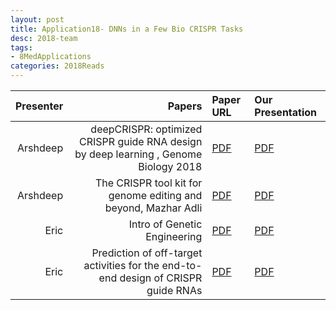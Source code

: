 ```yaml
---
layout: post
title: Application18- DNNs in a Few Bio CRISPR Tasks
desc: 2018-team
tags:
- 8MedApplications
categories: 2018Reads
---
```



| Presenter | Papers | Paper URL| Our Presentation |
| -----: | ---------------------------: | :----- | :----- |
| Arshdeep |  deepCRISPR: optimized CRISPR guide RNA design by deep learning , Genome Biology 2018| [PDF](https://genomebiology.biomedcentral.com/articles/10.1186/s13059-018-1459-4) |  [PDF]({{site.baseurl}}/MoreTalksTeam/Arsh/BIO-07162018-DeepCRISPR.pdf) | 
|  Arshdeep| The CRISPR tool kit for genome editing and beyond, Mazhar Adli  | [PDF](https://www.nature.com/articles/s41467-018-04252-2) |  [PDF]({{site.baseurl}}/MoreTalksTeam/Arsh/BIO-07062018-CRISPR-Review.pdf) | 
|  Eric| Intro of Genetic Engineering  | [PDF](https://www.nature.com/articles/s41467-018-04252-2) |  [PDF]({{site.baseurl}}/MoreTalksTeam/Eric2018_10_12-19_Genetic_eng_intro.pdf) | 
|  Eric| Prediction of off-target activities for the end-to-end design of CRISPR guide RNAs  | [PDF](https://www.nature.com/articles/s41551-017-0178-6) |  [PDF]({{site.baseurl}}/MoreTalksTeam/Eric18-11_12-CRISPR_Off_target_Listgarten.pdf) | 
